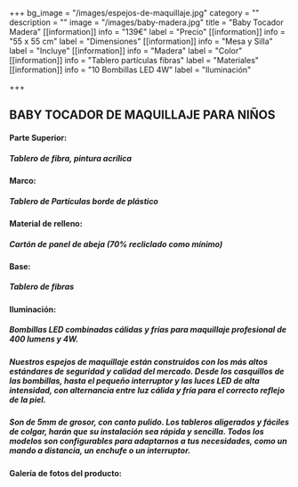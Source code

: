 +++
bg_image = "/images/espejos-de-maquillaje.jpg"
category = ""
description = ""
image = "/images/baby-madera.jpg"
title = "Baby Tocador Madera"
[[information]]
info = "139€"
label = "Precio"
[[information]]
info = "55 x 55 cm"
label = "Dimensiones"
[[information]]
info = "Mesa y Silla"
label = "Incluye"
[[information]]
info = "Madera"
label = "Color"
[[information]]
info = "Tablero partículas fibras"
label = "Materiales"
[[information]]
info = "10 Bombillas LED 4W"
label = "Iluminación"

+++
## BABY TOCADOR DE MAQUILLAJE PARA NIÑOS

#### **Parte Superior:**

##### Tablero de fibra, pintura acrílica

#### **Marco:**

##### Tablero de Partículas borde de plástico

#### **Material de relleno:**

##### Cartón de panel de abeja (70% recliclado como mínimo)

#### **Base:**

##### Tablero de fibras

#### **Iluminación:**

##### Bombillas LED combinadas cálidas y frías para maquillaje profesional de 400 lumens y 4W.

##### Nuestros espejos de maquillaje están construidos con los más altos estándares de seguridad y calidad del mercado. Desde los casquillos de las bombillas, hasta el pequeño interruptor y las luces LED de alta intensidad, con alternancia entre luz cálida y fría para el correcto reflejo de la piel.

##### Son de 5mm de grosor, con canto pulido. Los tableros aligerados y fáciles de colgar, harán que su instalación sea rápida y sencilla. Todos los modelos son configurables para adaptarnos a tus necesidades, como un mando a distancia, un enchufe o un interruptor.

#### Galería de fotos del producto: